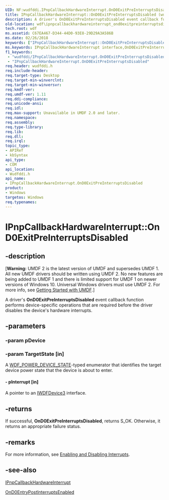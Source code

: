 ```yaml
---
UID: NF:wudfddi.IPnpCallbackHardwareInterrupt.OnD0ExitPreInterruptsDisabled
title: IPnpCallbackHardwareInterrupt::OnD0ExitPreInterruptsDisabled (wudfddi.h)
description: A driver's OnD0ExitPreInterruptsDisabled event callback function performs device-specific operations that are required before the driver disables the device's hardware interrupts.
old-location: wdf\ipnpcallbackhardwareinterrupt_ond0exitpreinterruptsdisabled.htm
tech.root: wdf
ms.assetid: C67EA467-D344-44D0-93E8-29D29A3A586B
ms.date: 02/26/2018
keywords: ["IPnpCallbackHardwareInterrupt::OnD0ExitPreInterruptsDisabled"]
ms.keywords: IPnpCallbackHardwareInterrupt interface,OnD0ExitPreInterruptsDisabled method, IPnpCallbackHardwareInterrupt.OnD0ExitPreInterruptsDisabled, IPnpCallbackHardwareInterrupt::OnD0ExitPreInterruptsDisabled, OnD0ExitPreInterruptsDisabled, OnD0ExitPreInterruptsDisabled method, OnD0ExitPreInterruptsDisabled method,IPnpCallbackHardwareInterrupt interface, umdf.ipnpcallbackhardwareinterrupt_ond0exitpreinterruptsdisabled, wdf.ipnpcallbackhardwareinterrupt_ond0exitpreinterruptsdisabled, wudfddi/IPnpCallbackHardwareInterrupt::OnD0ExitPreInterruptsDisabled
f1_keywords:
 - "wudfddi/IPnpCallbackHardwareInterrupt.OnD0ExitPreInterruptsDisabled"
 - "IPnpCallbackHardwareInterrupt.OnD0ExitPreInterruptsDisabled"
req.header: wudfddi.h
req.include-header: 
req.target-type: Desktop
req.target-min-winverclnt: 
req.target-min-winversvr: 
req.kmdf-ver: 
req.umdf-ver: 1.11
req.ddi-compliance: 
req.unicode-ansi: 
req.idl: 
req.max-support: Unavailable in UMDF 2.0 and later.
req.namespace: 
req.assembly: 
req.type-library: 
req.lib: 
req.dll: 
req.irql: 
topic_type:
- APIRef
- kbSyntax
api_type:
- COM
api_location:
- Wudfddi.h
api_name:
- IPnpCallbackHardwareInterrupt.OnD0ExitPreInterruptsDisabled
product:
- Windows
targetos: Windows
req.typenames: 
---
```


# IPnpCallbackHardwareInterrupt::OnD0ExitPreInterruptsDisabled


## -description


<p class="CCE_Message">[<b>Warning:</b> UMDF 2 is the latest version of UMDF and supersedes UMDF 1.  All new UMDF drivers should be written using UMDF 2.  No new features are being added to UMDF 1 and there is limited support for UMDF 1 on newer versions of Windows 10.  Universal Windows drivers must use UMDF 2.  For more info, see <a href="https://docs.microsoft.com/windows-hardware/drivers/wdf/getting-started-with-umdf-version-2">Getting Started with UMDF</a>.]

A driver's <b>OnD0ExitPreInterruptsDisabled</b> event callback function performs device-specific operations that are required before the driver disables the device's hardware interrupts.


## -parameters




### -param pDevice




### -param TargetState [in]

A <a href="https://docs.microsoft.com/windows-hardware/drivers/ddi/wdfdevice/ne-wdfdevice-_wdf_power_device_state">WDF_POWER_DEVICE_STATE</a>-typed enumerator that identifies the target device power state that the device is about to enter.


#### - pInterrupt [in]

A pointer to an <a href="https://docs.microsoft.com/windows-hardware/drivers/ddi/wudfddi/nn-wudfddi-iwdfdevice3">IWDFDevice3</a> interface.


## -returns



If successful, <b>OnD0ExitPreInterruptsDisabled</b>, returns S_OK. Otherwise, it returns an appropriate failure status.




## -remarks



For more information, see <a href="https://docs.microsoft.com/windows-hardware/drivers/wdf/enabling-and-disabling-interrupts">Enabling and Disabling Interrupts</a>.




## -see-also




<a href="https://docs.microsoft.com/windows-hardware/drivers/ddi/wudfddi/nn-wudfddi-ipnpcallbackhardwareinterrupt">IPnpCallbackHardwareInterrupt</a>



<a href="https://docs.microsoft.com/windows-hardware/drivers/ddi/wudfddi/nf-wudfddi-ipnpcallbackhardwareinterrupt-ond0entrypostinterruptsenabled">OnD0EntryPostInterruptsEnabled</a>
 

 

